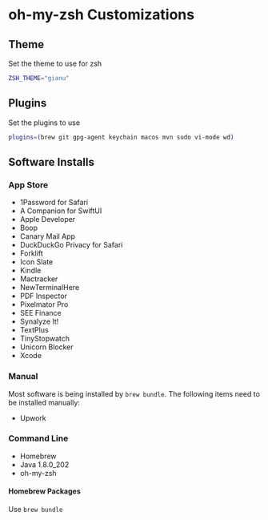 # oh-my-zsh Customizations

## Theme

Set the theme to use for zsh

```zsh
ZSH_THEME="gianu"
```

## Plugins

Set the plugins to use

```zsh
plugins=(brew git gpg-agent keychain macos mvn sudo vi-mode wd)
```

## Software Installs

### App Store

* 1Password for Safari
* A Companion for SwiftUI
* Apple Developer
* Boop
* Canary Mail App
* DuckDuckGo Privacy for Safari
* Forklift
* Icon Slate
* Kindle
* Mactracker
* NewTerminalHere
* PDF Inspector
* Pixelmator Pro
* SEE Finance
* Synalyze It!
* TextPlus
* TinyStopwatch
* Unicorn Blocker
* Xcode

### Manual

Most software is being installed by `brew bundle`. The following items need to be installed manually:

* Upwork

### Command Line

* Homebrew
* Java 1.8.0_202
* oh-my-zsh

#### Homebrew Packages

Use `brew bundle`
